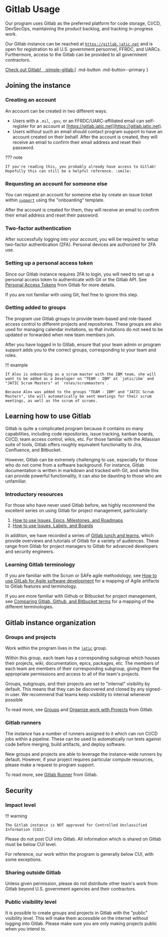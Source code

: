 # Gitlab Usage

Our program uses Gitlab as the preferred platform for code storage, CI/CD, DevSecOps, maintaining the product backlog, and tracking in-progress work.

Our Gitlab instance can be reached at [`https://gitlab.jatic.net`](https://gitlab.jatic.net) and is open for registration to all U.S. government personnel, FFRDC, and UARCs. Furthermore, access to the Gitlab can be provided to all government contractors.

[Check out Gitlab! &nbsp; :simple-gitlab:](https://gitlab.jatic.net){ .md-button .md-button--primary }

## Joining the instance

### Creating an account

An account can be created in two different ways.

- Users with a `.mil`, `.gov`, or an FFRDC/UARC-affiliated email can self-register for an account at [https://gitlab.jatic.net](https://gitlab.jatic.net).
- Users without such an email should contact program support to have an account created on their behalf. After the account is created, they will receive an email to confirm their email address and reset their password.

??? note

    If you're reading this, you probably already have access to Gitlab! Hopefully this can still be a helpful reference. :smile:

### Requesting an account for someone else

You can request an account for someone else by create an issue ticket within [`support`](https://gitlab.jatic.net/jatic/support/-/issues/new#) using the "onboarding" template.

After the account is created for them, they will receive an email to confirm their email address and reset their password.

### Two-factor authentication

After successfully logging into your account, you will be required to setup two-factor authentication (2FA). Personal devices are authorized for 2FA use.

### Setting up a personal access token

Since our Gitlab instance requires 2FA to login, you will need to set up a personal access token to authenticate with Git or the Gitlab API. See [Personal Access Tokens](https://docs.gitlab.com/ee/user/profile/personal_access_tokens.html) from Gitlab for more details.

If you are not familiar with using Git, feel free to ignore this step.

### Getting added to groups

The program use Gitlab groups to provide team-based and role-based access control to different projects and repositories. These groups are also used for managing calendar invitations, so that invitations do not need to be updated or forwarded when new team members join.

After you have logged in to Gitlab, ensure that your team admin or program support adds you to the correct groups, corresponding to your team and roles.

!!! example

    If Alex is onboarding as a scrum master with the IBM team, she will want to be added as a Developer on "TEAM - IBM" at `jatic/ibm` and "JATIC Scrum Masters" at `roles/scrummasters`.

    Because Alex was added to the groups "TEAM - IBM" and "JATIC Scrum Masters", she will automatically be sent meetings for their scrum meetings, as well as the scrum of scrums. 

## Learning how to use Gitlab

Gitlab is quite a complicated program because it contains so many capabilities, including code repositories, issue tracking, kanban boards, CI/CD, team access control, wikis, etc. For those familiar with the Atlassian suite of tools, Gitlab offers roughly equivalent functionality to Jira, Confluence, and Bitbucket.

However, Gitlab can be extremely challenging to use, especially for those who do not come from a software background. For instance, Gitlab documentation is written in markdown and tracked with Git, and while this can provide powerful functionality, it can also be daunting to those who are unfamiliar.

### Introductory resources

For those who have never used Gitlab before, we highly recommend the excellent series on using Gitlab for project management, particularly:

1. [How to use Issues, Epics, Milestones, and Roadmaps](https://www.youtube.com/watch?v=9W4oxjdAwUs)
1. [How to use Issues, Labels, and Boards](https://www.youtube.com/watch?v=J2u7OqBA_aQ)

In addition, we have recorded a series of [Gitlab lunch and learns](https://gitlab.jatic.net/jatic/docs/presentations/-/tree/master/Gitlab_Lunch_and_Learn), which provide overviews and tutorials of Gitlab for a variety of audiences. These range from Gitlab for project managers to Gitlab for advanced developers and security engineers.

### Learning Gitlab terminology

If you are familiar with the Scrum or SAFe agile methodology, see [How to use GitLab for Agile software development](https://about.gitlab.com/blog/2018/03/05/gitlab-for-agile-software-development/) for a mapping of Agile artifacts to Gitlab features and terminology.

If you are more familiar with Github or Bitbucket for project management, see [Comparing Gitlab, Github, and Bitbucket terms](https://about.gitlab.com/blog/2017/09/11/comparing-confusing-terms-in-github-bitbucket-and-gitlab/) for a mapping of the different terminologies.

## Gitlab instance organization

### Groups and projects

Work within the program lives in the [`jatic`](https://gitlab.jatic.net/jatic) group.

Within this group, each team has a corresponding subgroup which houses their projects, wiki, documentation, epics, packages, etc. The members of each team are members of their corresponding subgroup, giving them the appropriate permissions and access to all of the team's projects.

Groups, subgroups, and their projects are set to "internal" visibility by default. This means that they can be discovered and cloned by any signed-in user. We recommend that teams keep visibility to internal whenever possible

To read more, see [Groups](https://docs.gitlab.com/ee/user/group/) and [Organize work with Projects](https://docs.gitlab.com/ee/user/project/organize_work_with_projects.html) from Gitlab.

### Gitlab runners

The instance has a number of runners assigned to it which can run CI/CD jobs within a pipeline. These can be used to automatically run tests against code before merging, build artifacts, and deploy software.

New groups and projects are able to leverage the instance-wide runners by default. However, if your project requires particular compute resources, please make a request to program support.

To read more, see [Gitlab Runner](https://docs.gitlab.com/runner/) from Gitlab.

## Security

### Impact level

!!! warning

    The Gitlab instance is NOT approved for Controlled Unclassified Information (CUI). 

Please do not post CUI into Gitlab. All information which is shared on Gitlab must be below CUI level.

For reference, our work within the program is generally below CUI, with some exceptions.

### Sharing outside Gitlab

Unless given permission, please do not distribute other team's work from Gitlab beyond U.S. government agencies and their contractors.

### Public visibility level

It is possible to create groups and projects in Gitlab with the "public" visibility level. This will make them accessible on the internet without logging into Gitlab. Please make sure you are only making projects public when you intend to.
